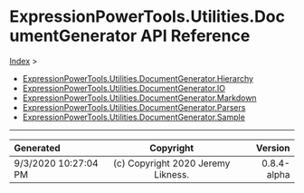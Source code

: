 ﻿# ExpressionPowerTools.Utilities.DocumentGenerator API Reference

[Index](../index.md) > 

- [ExpressionPowerTools.Utilities.DocumentGenerator.Hierarchy](ExpressionPowerTools.Utilities.DocumentGenerator.Hierarchy.n.md)
- [ExpressionPowerTools.Utilities.DocumentGenerator.IO](ExpressionPowerTools.Utilities.DocumentGenerator.IO.n.md)
- [ExpressionPowerTools.Utilities.DocumentGenerator.Markdown](ExpressionPowerTools.Utilities.DocumentGenerator.Markdown.n.md)
- [ExpressionPowerTools.Utilities.DocumentGenerator.Parsers](ExpressionPowerTools.Utilities.DocumentGenerator.Parsers.n.md)
- [ExpressionPowerTools.Utilities.DocumentGenerator.Sample](ExpressionPowerTools.Utilities.DocumentGenerator.Sample.n.md)

---

| Generated | Copyright | Version |
| :-- | :-: | --: |
| 9/3/2020 10:27:04 PM | (c) Copyright 2020 Jeremy Likness. | 0.8.4-alpha |
